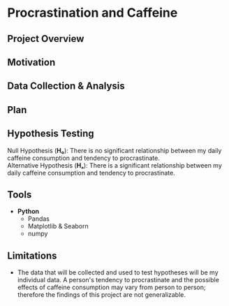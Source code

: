 # Procrastination and Caffeine
## Project Overview


## Motivation 

## Data Collection & Analysis


## Plan


## Hypothesis Testing
Null Hypothesis (**H₀**): There is no significant relationship between my daily caffeine consumption and tendency to procrastinate.                 
Alternative Hypothesis (**Hₐ**): There is a significant relationship between my daily caffeine consumption and tendency to procrastinate.

## Tools
- **Python**
  - Pandas
  - Matplotlib & Seaborn
  - numpy

## Limitations
- The data that will be collected and used to test hypotheses will be my individual data. A person's tendency to procrastinate and the possible effects of caffeine consumption may vary from person to person; therefore the findings of this project are not generalizable.
